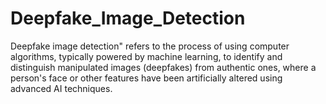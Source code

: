 # Deepfake_Image_Detection
Deepfake image detection" refers to the process of using computer algorithms, typically powered by machine learning, to identify and distinguish manipulated images (deepfakes) from authentic ones, where a person's face or other features have been artificially altered using advanced AI techniques.
